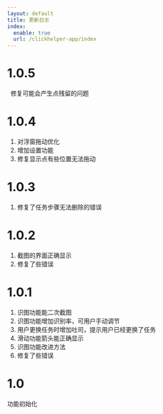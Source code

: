 ```yaml
---
layout: default
title: 更新日志
index:
  enable: true
  url: /clickhelper-app/index
---
```


# 1.0.5

&nbsp;&nbsp;修复可能会产生点残留的问题

# 1.0.4

1. 对浮窗拖动优化
2. 增加设置功能
3. 修复显示点有些位置无法拖动

# 1.0.3

1. 修复了任务步骤无法删除的错误

# 1.0.2

1. 截图的界面正确显示
2. 修复了些错误

# 1.0.1

1. 识图功能能二次截图
2. 识图功能增加识别率，可用户手动调节
3. 用户更换任务时增加吐司，提示用户已经更换了任务
4. 滑动功能箭头能正确显示
5. 识图功能改进方法
6. 修复了些错误

# 1.0

功能初始化
